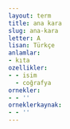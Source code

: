 ```yaml
---
layout: term
title: ana kara
slug: ana-kara
letter: A
lisan: Türkçe
anlamlar:
- kıta
ozellikler:
- - isim
  - coğrafya
ornekler:
- - ''
orneklerkaynak:
- - ''
---
```


